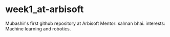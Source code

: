 # week1_at-arbisoft
Mubashir's first github repository at Arbisoft
Mentor: salman bhai.
interests: Machine learning and robotics.
